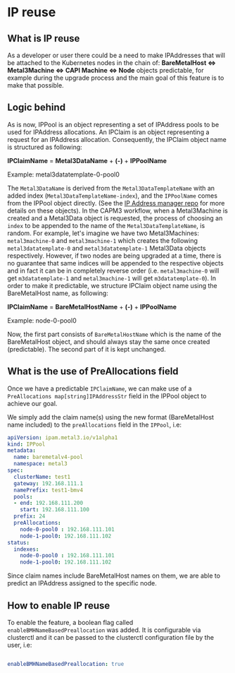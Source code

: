 # IP reuse

## What is IP reuse

As a developer or user there could be a need to make IPAddresses that will be attached to the Kubernetes nodes in the chain of: **BareMetalHost <=> Metal3Machine <=> CAPI Machine <=> Node** objects predictable, for example during the upgrade process and the main goal of this feature is to make that possible.

## Logic behind

As is now, IPPool is an object representing a set of IPAddress pools to be used for IPAddress allocations. An IPClaim is an object representing a request for an IPAddress allocation. Consequently, the IPClaim object name is structured as following:

**IPClaimName** = **Metal3DataName** + **(-)** + **IPPoolName**

Example: metal3datatemplate-0-pool0

The `Metal3DataName` is derived from the `Metal3DataTemplateName` with an added index (`Metal3DataTemplateName-index`), and the `IPPoolName` comes from the IPPool object directly. (See the [IP Address manager repo](https://github.com/metal3-io/ip-address-manager) for more details on these objects).
In the CAPM3 workflow, when a Metal3Machine is created and a Metal3Data object is requested, the
process of choosing an `index` to be appended to the name of the `Metal3DataTemplateName`, is random.
For example, let's imagine we have two Metal3Machines: `metal3machine-0` and `metal3machine-1`
which creates the following `metal3datatemplate-0` and `metal3datatemplate-1` Metal3Data objects respectively. However, if two nodes are being upgraded at a time, there is no guarantee that same indices will be appended to the respective objects and in fact it can be in completely reverse order (i.e. `metal3machine-0` will get `m3datatemplate-1` and `metal3machine-1` will get `m3datatemplate-0`).
In order to make it predictable, we structure IPClaim object name using the BareMetalHost name, as following:

**IPClaimName** = **BareMetalHostName** + **(-)** + **IPPoolName**

Example: node-0-pool0

Now, the first part consists of `BareMetalHostName` which is the name of the BareMetalHost object, and should always stay the same once created (predictable). The second part of it is kept unchanged.

## What is the use of PreAllocations field

Once we have a predictable `IPClaimName`, we can make use of a
`PreAllocations map[string]IPAddressStr` field in the IPPool object to achieve our goal.

We simply add the claim name(s) using the new format (BareMetalHost name included) to the `preAllocations` field in the `IPPool`, i.e:

```yaml
apiVersion: ipam.metal3.io/v1alpha1
kind: IPPool
metadata:
  name: baremetalv4-pool
  namespace: metal3
spec:
  clusterName: test1
  gateway: 192.168.111.1
  namePrefix: test1-bmv4
  pools:
  - end: 192.168.111.200
    start: 192.168.111.100
  prefix: 24
  preAllocations:
    node-0-pool0 : 192.168.111.101
    node-1-pool0: 192.168.111.102
status:
  indexes:
    node-0-pool0 : 192.168.111.101
    node-1-pool0: 192.168.111.102
```

Since claim names include BareMetalHost names on them, we are able to predict an IPAddress assigned to the specific node.

## How to enable IP reuse

To enable the feature, a boolean flag called `enableBMHNameBasedPreallocation` was added. It is configurable via clusterctl and it can be passed to the clusterctl configuration file by the user, i.e:

```yaml

enableBMHNameBasedPreallocation: true

```